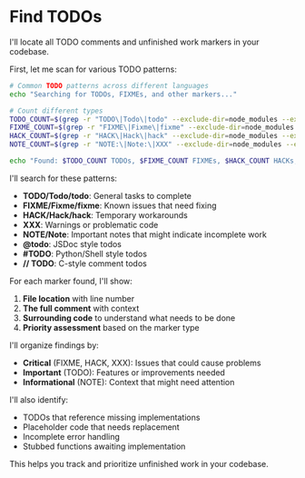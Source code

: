 # Find TODOs

I'll locate all TODO comments and unfinished work markers in your codebase.

First, let me scan for various TODO patterns:

```bash
# Common TODO patterns across different languages
echo "Searching for TODOs, FIXMEs, and other markers..."

# Count different types
TODO_COUNT=$(grep -r "TODO\|Todo\|todo" --exclude-dir=node_modules --exclude-dir=.git --exclude-dir=dist --exclude-dir=build . 2>/dev/null | wc -l)
FIXME_COUNT=$(grep -r "FIXME\|Fixme\|fixme" --exclude-dir=node_modules --exclude-dir=.git --exclude-dir=dist --exclude-dir=build . 2>/dev/null | wc -l)
HACK_COUNT=$(grep -r "HACK\|Hack\|hack" --exclude-dir=node_modules --exclude-dir=.git --exclude-dir=dist --exclude-dir=build . 2>/dev/null | wc -l)
NOTE_COUNT=$(grep -r "NOTE:\|Note:\|XXX" --exclude-dir=node_modules --exclude-dir=.git --exclude-dir=dist --exclude-dir=build . 2>/dev/null | wc -l)

echo "Found: $TODO_COUNT TODOs, $FIXME_COUNT FIXMEs, $HACK_COUNT HACKs, $NOTE_COUNT NOTEs"
```

I'll search for these patterns:
- **TODO/Todo/todo**: General tasks to complete
- **FIXME/Fixme/fixme**: Known issues that need fixing
- **HACK/Hack/hack**: Temporary workarounds
- **XXX**: Warnings or problematic code
- **NOTE/Note**: Important notes that might indicate incomplete work
- **@todo**: JSDoc style todos
- **#TODO**: Python/Shell style todos
- **// TODO**: C-style comment todos

For each marker found, I'll show:
1. **File location** with line number
2. **The full comment** with context
3. **Surrounding code** to understand what needs to be done
4. **Priority assessment** based on the marker type

I'll organize findings by:
- **Critical** (FIXME, HACK, XXX): Issues that could cause problems
- **Important** (TODO): Features or improvements needed
- **Informational** (NOTE): Context that might need attention

I'll also identify:
- TODOs that reference missing implementations
- Placeholder code that needs replacement
- Incomplete error handling
- Stubbed functions awaiting implementation

This helps you track and prioritize unfinished work in your codebase.